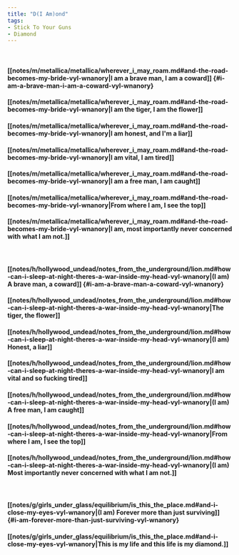 ```yaml
---
title: "D(I Am)ond"
tags:
- Stick To Your Guns
- Diamond
---
```

&nbsp;
#### [[notes/m/metallica/metallica/wherever_i_may_roam.md#and-the-road-becomes-my-bride-vyl-wnanory|I am a brave man, I am a coward]] {#i-am-a-brave-man-i-am-a-coward-vyl-wnanory}
#### [[notes/m/metallica/metallica/wherever_i_may_roam.md#and-the-road-becomes-my-bride-vyl-wnanory|I am the tiger, I am the flower]]
#### [[notes/m/metallica/metallica/wherever_i_may_roam.md#and-the-road-becomes-my-bride-vyl-wnanory|I am honest, and I'm a liar]]
#### [[notes/m/metallica/metallica/wherever_i_may_roam.md#and-the-road-becomes-my-bride-vyl-wnanory|I am vital, I am tired]]
#### [[notes/m/metallica/metallica/wherever_i_may_roam.md#and-the-road-becomes-my-bride-vyl-wnanory|I am a free man, I am caught]]
#### [[notes/m/metallica/metallica/wherever_i_may_roam.md#and-the-road-becomes-my-bride-vyl-wnanory|From where I am, I see the top]]
#### [[notes/m/metallica/metallica/wherever_i_may_roam.md#and-the-road-becomes-my-bride-vyl-wnanory|I am, most importantly never concerned with what I am not.]]
&nbsp;
#### [[notes/h/hollywood_undead/notes_from_the_underground/lion.md#how-can-i-sleep-at-night-theres-a-war-inside-my-head-vyl-wnanory|(I am) A brave man, a coward]] {#i-am-a-brave-man-a-coward-vyl-wnanory}
#### [[notes/h/hollywood_undead/notes_from_the_underground/lion.md#how-can-i-sleep-at-night-theres-a-war-inside-my-head-vyl-wnanory|The tiger, the flower]]
#### [[notes/h/hollywood_undead/notes_from_the_underground/lion.md#how-can-i-sleep-at-night-theres-a-war-inside-my-head-vyl-wnanory|(I am) Honest, a liar]]
#### [[notes/h/hollywood_undead/notes_from_the_underground/lion.md#how-can-i-sleep-at-night-theres-a-war-inside-my-head-vyl-wnanory|I am vital and so fucking tired]]
#### [[notes/h/hollywood_undead/notes_from_the_underground/lion.md#how-can-i-sleep-at-night-theres-a-war-inside-my-head-vyl-wnanory|(I am) A free man, I am caught]]
#### [[notes/h/hollywood_undead/notes_from_the_underground/lion.md#how-can-i-sleep-at-night-theres-a-war-inside-my-head-vyl-wnanory|From where I am, I see the top]]
#### [[notes/h/hollywood_undead/notes_from_the_underground/lion.md#how-can-i-sleep-at-night-theres-a-war-inside-my-head-vyl-wnanory|(I am) Most importantly never concerned with what I am not.]]
&nbsp;
#### [[notes/g/girls_under_glass/equilibrium/is_this_the_place.md#and-i-close-my-eyes-vyl-wnanory|(I am) Forever more than just surviving]] {#i-am-forever-more-than-just-surviving-vyl-wnanory}
#### [[notes/g/girls_under_glass/equilibrium/is_this_the_place.md#and-i-close-my-eyes-vyl-wnanory|This is my life and this life is my diamond.]]
